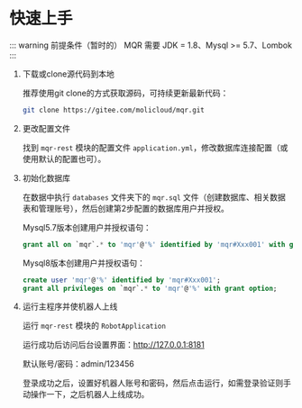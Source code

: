 # 快速上手

::: warning 前提条件（暂时的）
MQR 需要 JDK = 1.8、Mysql >= 5.7、Lombok
:::

1. 下载或clone源代码到本地

   推荐使用git clone的方式获取源码，可持续更新最新代码：

   ``` bash
   git clone https://gitee.com/molicloud/mqr.git
   ```

2. 更改配置文件

   找到 `mqr-rest` 模块的配置文件 `application.yml`，修改数据库连接配置（或使用默认的配置也可）。

3. 初始化数据库

   在数据中执行 `databases` 文件夹下的 `mqr.sql` 文件（创建数据库、相关数据表和管理账号），然后创建第2步配置的数据库用户并授权。

   Mysql5.7版本创建用户并授权语句：
   ``` sql
   grant all on `mqr`.* to 'mqr'@'%' identified by 'mqr#Xxx001' with grant option;
   ```

   Mysql8版本创建用户并授权语句：
   ``` sql
   create user 'mqr'@'%' identified by 'mqr#Xxx001';
   grant all privileges on `mqr`.* to 'mqr'@'%' with grant option;
   ```

4. 运行主程序并使机器人上线

   运行 `mqr-rest` 模块的 `RobotApplication`
   
   运行成功后访问后台设置界面：http://127.0.0.1:8181
   
   默认账号/密码：admin/123456
   
   登录成功之后，设置好机器人账号和密码，然后点击运行，如需登录验证则手动操作一下，之后机器人上线成功。